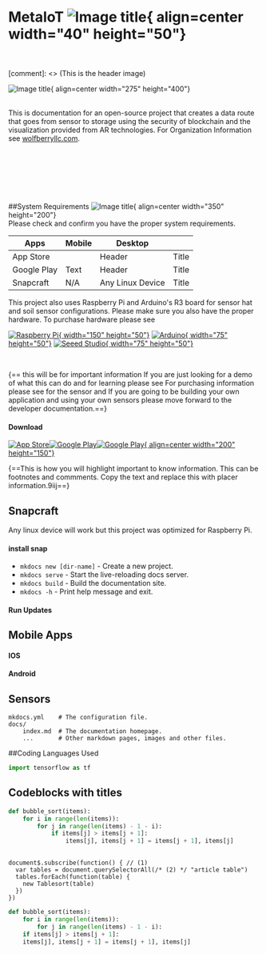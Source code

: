 

<script src="https://kit.fontawesome.com/267ca0a163.js" crossorigin="anonymous"></script>
<script src="https://cdn.jsdelivr.net/npm/clipboard@2.0.10/dist/clipboard.min.js"></script>

# MetaIoT ![Image title](wolfberry.png){ align=center width="40" height="50"}
<br>
<br>
[comment]: <> (This is the header image)

![Image title](planterai3.jpg){ align=center width="275" height="400"}
<br>
<br>

This is documentation for an open-source project that creates a data route that goes from sensor to storage using the security of blockchain and the visualization provided from AR technologies. For Organization Information see [wolfberryllc.com](https://www.wolfberryllc.com).
<br>
<br>
<br>
<br>
<br>
<br>
<br>
<br>
##System Requirements
![Image title](planterai2.jpg){ align=center width="350" height="200"}
<br>
Please check and confirm you have the proper system requirements.

[comment]: <> (requirements)

| Apps        | Mobile      | Desktop     |             |
| ----------- | ----------- | ----------- | ----------- |
| App Store   |             | Header      | Title       |
| Google Play | Text        | Header      | Title       |
| Snapcraft   | N/A         | Any Linux Device      | Title       |

This project also uses Raspberry Pi and Arduino's R3 board for sensor hat and soil sensor configurations. Please make sure you also have the proper hardware. To purchase hardware please see 

[comment]: <> (hardware purchasing links)
<a href="http://google.com.au/" rel="purchase hardware">![Raspberry Pi](raspberrypi.jpg){ width="150" height="50"}</a>
<a href="http://google.com.au/" rel="Sensor Kit">![Arduino](arduino.jpg){ width="75" height="50"}</a>
<a href="http://google.com.au/" rel="Sensor Kit">![Seeed Studio](seeed.svg){ width="75" height="50"}</a>

<br>

[comment]: <> (Paragraph)

{==<i class="fa-regular fa-lightbulb fa-1x"></i> this will be for important information If you are just looking for a demo of what this can do and for learning please see For purchasing information please  see for the sensor    and If you are going to be building your own application and using your own sensors please move forward to the developer documentation.==}
#### Download
[comment]: <> (App Store Images & Google Play)
<a href="http://google.com.au/" rel="some text">![App Store](appstore.jpg)</a><a href="http://google.com.au/" rel="some text">![Google Play](googleplay.jpg)</a><a href="http://google.com.au/" rel="some text">![Google Play](snapcraft.png){ align=center width="200" height="150"}</a>

{==<i class="fa-regular fa-lightbulb fa-1x"></i>This is how you will highlight important to know information. This can be footnotes and commments. Copy the text and replace this with placer information.9iij==}
<br>

[comment]: <> (Snapcraft link)
## Snapcraft 
Any linux device will work but this project was optimized for Raspberry Pi.

#### install snap
* `mkdocs new [dir-name]` - Create a new project.
* `mkdocs serve` - Start the live-reloading docs server.
* `mkdocs build` - Build the documentation site.
* `mkdocs -h` - Print help message and exit.

#### Run Updates 



## Mobile Apps

#### IOS
#### Android


## Sensors

    mkdocs.yml    # The configuration file.
    docs/
        index.md  # The documentation homepage.
        ...       # Other markdown pages, images and other files.
##Coding Languages Used
<i class="fa-brands fa-js fa-4x"></i>
<i class="fa-brands fa-python fa-4x"></i>
<i class="fa-brands fa-html5 fa-4x" ></i>


``` py
import tensorflow as tf
```

## Codeblocks with titles






``` py title="bubble_sort.py"
def bubble_sort(items):
    for i in range(len(items)):
        for j in range(len(items) - 1 - i):
            if items[j] > items[j + 1]:
                items[j], items[j + 1] = items[j + 1], items[j]
                
```

<div class="grid cards" markdown>

</div>


[comment]: <> (This is a comment, it will not be included)






[comment]: <> (code block)
````
document$.subscribe(function() { // (1)
  var tables = document.querySelectorAll(/* (2) */ "article table")
  tables.forEach(function(table) {
    new Tablesort(table)
  })
})
````



[comment]: <> (code block with line numbers)

~~~ python linenums="1"
def bubble_sort(items):
    for i in range(len(items)):
        for j in range(len(items) - 1 - i):
    if items[j] > items[j + 1]:
    items[j], items[j + 1] = items[j + 1], items[j]
~~~





<br>



[comment]: <> (logo to link font awesome)

<a href="https://github.com/wolfberryllc/MetaIoT"><i class="fa-brands fa-github fa-4x"></i></a>
</div>








